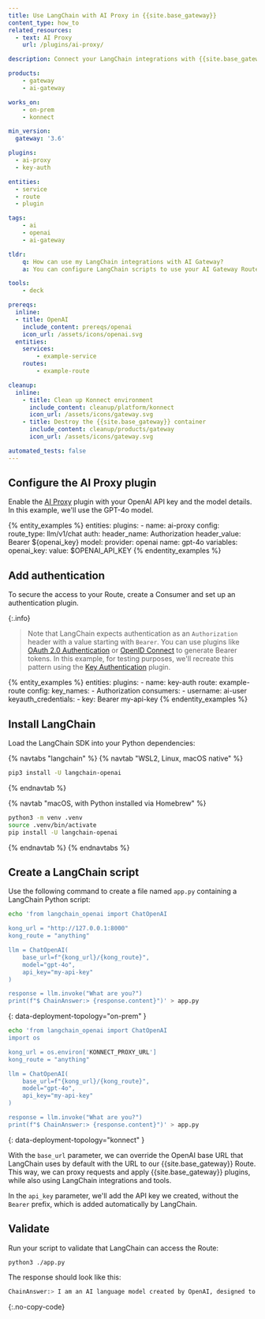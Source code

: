 ```yaml
---
title: Use LangChain with AI Proxy in {{site.base_gateway}}
content_type: how_to
related_resources:
  - text: AI Proxy
    url: /plugins/ai-proxy/

description: Connect your LangChain integrations with {{site.base_gateway}} with no code changes.

products:
    - gateway
    - ai-gateway

works_on:
    - on-prem
    - konnect

min_version:
  gateway: '3.6'

plugins:
  - ai-proxy
  - key-auth

entities:
  - service
  - route
  - plugin

tags:
    - ai
    - openai
    - ai-gateway

tldr:
    q: How can use my LangChain integrations with AI Gateway?
    a: You can configure LangChain scripts to use your AI Gateway Route by replacing the `base_url` parameter in the [LangChain model instantiation](https://python.langchain.com/docs/integrations/chat/openai/#instantiation) with your proxy URL.

tools:
    - deck

prereqs:
  inline:
  - title: OpenAI
    include_content: prereqs/openai
    icon_url: /assets/icons/openai.svg
  entities:
    services:
        - example-service
    routes:
        - example-route

cleanup:
  inline:
    - title: Clean up Konnect environment
      include_content: cleanup/platform/konnect
      icon_url: /assets/icons/gateway.svg
    - title: Destroy the {{site.base_gateway}} container
      include_content: cleanup/products/gateway
      icon_url: /assets/icons/gateway.svg

automated_tests: false
---
```


## Configure the AI Proxy plugin

Enable the [AI Proxy](/plugins/ai-proxy/) plugin with your OpenAI API key and the model details. In this example, we'll use the GPT-4o model.

{% entity_examples %}
entities:
    plugins:
    - name: ai-proxy
      config:
        route_type: llm/v1/chat
        auth:
          header_name: Authorization
          header_value: Bearer ${openai_key}
        model:
          provider: openai
          name: gpt-4o
variables:
  openai_key:
    value: $OPENAI_API_KEY
{% endentity_examples %}

## Add authentication

To secure the access to your Route, create a Consumer and set up an authentication plugin.

{:.info}
> Note that LangChain expects authentication as an `Authorization` header with a value starting with `Bearer`.
You can use plugins like [OAuth 2.0 Authentication](/plugins/oauth2/) or [OpenID Connect](/plugins/openid-connect/) to generate Bearer tokens.
In this example, for testing purposes, we'll recreate this pattern using the [Key Authentication](/plugins/key-auth/) plugin.

{% entity_examples %}
entities:
    plugins:
    - name: key-auth
      route: example-route
      config:
        key_names:
        - Authorization
    consumers:
    - username: ai-user
      keyauth_credentials:
      - key: Bearer my-api-key
{% endentity_examples %}


## Install LangChain

Load the LangChain SDK into your Python dependencies:

{% navtabs "langchain" %}
{% navtab "WSL2, Linux, macOS native" %}
```sh
pip3 install -U langchain-openai
```
{% endnavtab %}

{% navtab "macOS, with Python installed via Homebrew" %}
```sh
python3 -m venv .venv
source .venv/bin/activate
pip install -U langchain-openai
```
{% endnavtab %}
{% endnavtabs %}

## Create a LangChain script

Use the following command to create a file named `app.py` containing a LangChain Python script:

```sh
echo 'from langchain_openai import ChatOpenAI

kong_url = "http://127.0.0.1:8000"
kong_route = "anything"

llm = ChatOpenAI(
    base_url=f"{kong_url}/{kong_route}",
    model="gpt-4o",
    api_key="my-api-key"
)

response = llm.invoke("What are you?")
print(f"$ ChainAnswer:> {response.content}")' > app.py
```
{: data-deployment-topology="on-prem" }

```sh
echo 'from langchain_openai import ChatOpenAI
import os

kong_url = os.environ['KONNECT_PROXY_URL']
kong_route = "anything"

llm = ChatOpenAI(
    base_url=f"{kong_url}/{kong_route}",
    model="gpt-4o",
    api_key="my-api-key"
)

response = llm.invoke("What are you?")
print(f"$ ChainAnswer:> {response.content}")' > app.py
```
{: data-deployment-topology="konnect" }

With the `base_url` parameter, we can override the OpenAI base URL that LangChain uses by default with the URL to our {{site.base_gateway}} Route. This way, we can proxy requests and apply {{site.base_gateway}} plugins, while also using LangChain integrations and tools.

In the `api_key` parameter, we'll add the API key we created, without the `Bearer` prefix, which is added automatically by LangChain.

## Validate

Run your script to validate that LangChain can access the Route:

```sh
python3 ./app.py
```

The response should look like this:
```sh
ChainAnswer:> I am an AI language model created by OpenAI, designed to assist with understanding and generating human-like text based on the input I receive. I can help answer questions, provide explanations, and assist with a variety of tasks involving language. What would you like to know or discuss today?
```
{:.no-copy-code}


